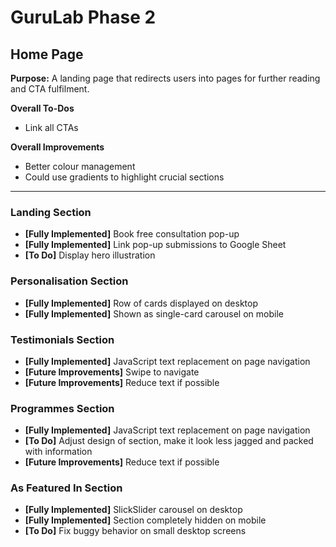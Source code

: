 # GuruLab Phase 2

## Home Page

**Purpose:** A landing page that redirects users into pages for further reading and CTA fulfilment.

**Overall To-Dos**
- Link all CTAs

**Overall Improvements**
- Better colour management
- Could use gradients to highlight crucial sections

---

### Landing Section
- **[Fully Implemented]** Book free consultation pop-up
- **[Fully Implemented]** Link pop-up submissions to Google Sheet
- **[To Do]** Display hero illustration

### Personalisation Section
- **[Fully Implemented]** Row of cards displayed on desktop
- **[Fully Implemented]** Shown as single-card carousel on mobile

### Testimonials Section
- **[Fully Implemented]** JavaScript text replacement on page navigation
- **[Future Improvements]** Swipe to navigate
- **[Future Improvements]** Reduce text if possible

### Programmes Section
- **[Fully Implemented]** JavaScript text replacement on page navigation
- **[To Do]** Adjust design of section, make it look less jagged and packed with information
- **[Future Improvements]** Reduce text if possible

### As Featured In Section
- **[Fully Implemented]** SlickSlider carousel on desktop
- **[Fully Implemented]** Section completely hidden on mobile
- **[To Do]** Fix buggy behavior on small desktop screens